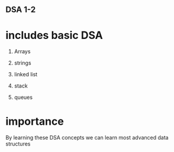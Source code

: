 ## DSA 1-2
# includes basic DSA 
1) Arrays

2) strings

3) linked list

4) stack

5) queues 
# importance
By learning these DSA concepts we can learn most advanced data structures
